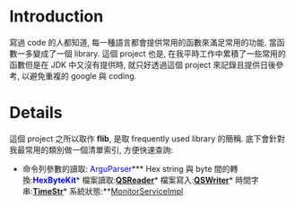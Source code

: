 # Introduction #
寫過 code 的人都知道, 每一種語言都會提供常用的函數來滿足常用的功能. 當函數一多變成了一個 library. 這個 project 也是, 在我平時工作中累積了一些常用的函數但是在 JDK 中又沒有提供時, 就只好透過這個 project 來記錄且提供日後參考, 以避免重複的 google 與 coding.


# Details #
這個 project 之所以取作 **flib**, 是取 frequently used library 的簡稱. 底下會針對我最常用的類別做一個清單索引, 方便快速查詢:
  * 命令列參數的讀取: <font color='blue'>ArguParser</font>*** Hex string 與 byte 間的轉換:**<font color='blue'>HexByteKit</font>*** 檔案讀取:**<font color='blue'><a href='QSReader.md'>QSReader</a></font>*** 檔案寫入:**<font color='blue'><a href='QSWriter.md'>QSWriter</a></font>*** 時間字串:**<font color='blue'><a href='TimeStr.md'>TimeStr</a></font>*** 系統狀態:**<font color='blue'><a href='MonitorServiceImpl.md'>MonitorServiceImpl</a></font>